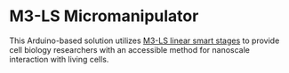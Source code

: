 # M3-LS Micromanipulator
This Arduino-based solution utilizes [M3-LS linear smart stages](http://www.newscaletech.com/micro-mechatronics/m3-linear-stages.php) to provide cell biology researchers with an accessible method for nanoscale interaction with living cells. 